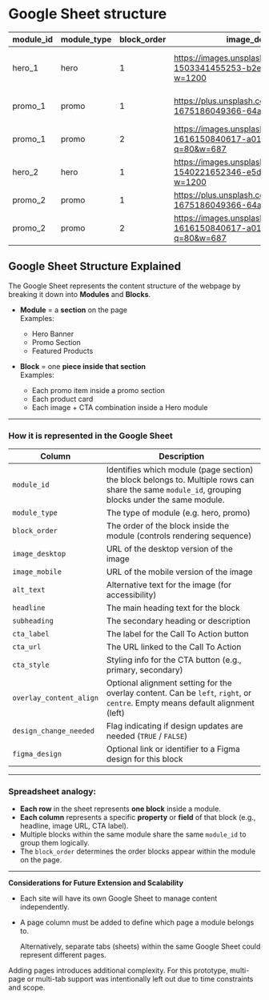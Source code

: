 # Google Sheet structure

| module_id | module_type | block_order | image_desktop                                                            | image_mobile                                                             | alt_text             | headline      | subheading     | cta_label | cta_url | cta_style | overlay_content_align | design_change_needed | figma_design |
| --------- | ----------- | ----------- | ------------------------------------------------------------------------ | ------------------------------------------------------------------------ | -------------------- | ------------- | -------------- | --------- | ------- | --------- | --------------------- | -------------------- | ------------ |
| hero_1    | hero        | 1           | https://images.unsplash.com/photo-1503341455253-b2e723bb3dbb?w=1200      | https://images.unsplash.com/photo-1503341455253-b2e723bb3dbb?w=800       | Woman in autumn coat | New Season    | Shop Men       | Shop Now  | /       | primary   | left                  | FALSE                |              |
| promo_1   | promo       | 1           | https://plus.unsplash.com/premium_photo-1675186049366-64a655f8f537?w=400 | https://plus.unsplash.com/premium_photo-1675186049366-64a655f8f537?w=400 | Kids wearing coats   | Womens' Coats | from £20       | Buy Now   | /       | secondary | right                 | FALSE                |              |
| promo_1   | promo       | 2           | https://images.unsplash.com/photo-1616150840617-a0124ea42a1f?q=80&w=687  | https://images.unsplash.com/photo-1616150840617-a0124ea42a1f?q=80&w=687  | Dining room setup    | Home Trends   | New collection | Explore   | /       | primary   | centre                | TRUE                 |              |
| hero_2    | hero        | 1           | https://images.unsplash.com/photo-1540221652346-e5dd6b50f3e7?w=1200      | https://images.unsplash.com/photo-1540221652346-e5dd6b50f3e7?w=1200      | Man in jacket        | Winter Styles | Shop Men       | Explore   | /       | secondary |                       | FALSE                |              |
| promo_2   | promo       | 1           | https://plus.unsplash.com/premium_photo-1675186049366-64a655f8f537?w=400 | https://plus.unsplash.com/premium_photo-1675186049366-64a655f8f537?w=400 |                      |               |                |           |         |           |                       |                      |              |
| promo_2   | promo       | 2           | https://images.unsplash.com/photo-1616150840617-a0124ea42a1f?q=80&w=687  | https://images.unsplash.com/photo-1616150840617-a0124ea42a1f?q=80&w=687  |                      |               |                |           |         |           |                       |                      |              |

## Google Sheet Structure Explained

The Google Sheet represents the content structure of the webpage by breaking it down into **Modules** and **Blocks**.

- **Module** = a **section** on the page  
  Examples:

  - Hero Banner
  - Promo Section
  - Featured Products

- **Block** = one **piece inside that section**  
  Examples:
  - Each promo item inside a promo section
  - Each product card
  - Each image + CTA combination inside a Hero module

---

### How it is represented in the Google Sheet

| Column                  | Description                                                                                                                                       |
| ----------------------- | ------------------------------------------------------------------------------------------------------------------------------------------------- |
| `module_id`             | Identifies which module (page section) the block belongs to. Multiple rows can share the same `module_id`, grouping blocks under the same module. |
| `module_type`           | The type of module (e.g. hero, promo)                                                                                                             |
| `block_order`           | The order of the block inside the module (controls rendering sequence)                                                                            |
| `image_desktop`         | URL of the desktop version of the image                                                                                                           |
| `image_mobile`          | URL of the mobile version of the image                                                                                                            |
| `alt_text`              | Alternative text for the image (for accessibility)                                                                                                |
| `headline`              | The main heading text for the block                                                                                                               |
| `subheading`            | The secondary heading or description                                                                                                              |
| `cta_label`             | The label for the Call To Action button                                                                                                           |
| `cta_url`               | The URL linked to the Call To Action                                                                                                              |
| `cta_style`             | Styling info for the CTA button (e.g., primary, secondary)                                                                                        |
| `overlay_content_align` | Optional alignment setting for the overlay content. Can be `left`, `right`, or `centre`. Empty means default alignment (left)                     |
| `design_change_needed`  | Flag indicating if design updates are needed (`TRUE` / `FALSE`)                                                                                   |
| `figma_design`          | Optional link or identifier to a Figma design for this block                                                                                      |

---

### Spreadsheet analogy:

- **Each row** in the sheet represents **one block** inside a module.
- **Each column** represents a specific **property** or **field** of that block (e.g., headline, image URL, CTA label).
- Multiple blocks within the same module share the same `module_id` to group them logically.
- The `block_order` determines the order blocks appear within the module on the page.

---

**Considerations for Future Extension and Scalability**

- Each site will have its own Google Sheet to manage content independently.

- A page column must be added to define which page a module belongs to.

  Alternatively, separate tabs (sheets) within the same Google Sheet could represent different pages.

Adding pages introduces additional complexity. For this prototype, multi-page or multi-tab support was intentionally left out due to time constraints and scope.
